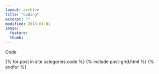 ```yaml
---
layout: archive
title: "Coding"
excerpt: ""
modified: 2018-01-01
image: 
  feature: 
  thumb: 
---
```


Code

<div class="tiles">
{% for post in site.categories.code %}
  {% include post-grid.html %}
{% endfor %}
</div><!-- /.tiles -->
